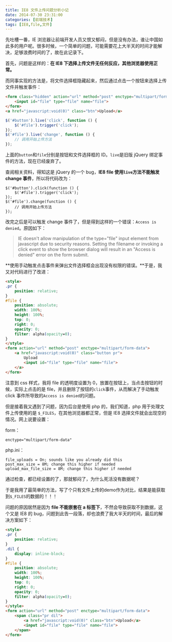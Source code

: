 ```yaml
---
title: IE8 文件上传问题分析小记
date: 2014-07-30 23:31:00
categories: [前端技术]
tags: [IE8,file,文件]
---
```


先吐槽一番，IE 浏览器让前端开发人员又恨又郁闷，但是没有办法，谁让中国如此多的用户呢。很多时候，一个简单的问题，可能需要花上大半天的时间才能解决，足够浪费时间的了，故在此记录下。

首先，问题是这样的：**在 IE8 下选择上传文件无任何反应，其他浏览器使用正常。**

而同事实现的方法是，将文件选择框隐藏起来，然后通过点击一个按钮来选择上传文件并触发事件：

```html
<form class="hidden" action="url" method="post" enctype="multipart/form-data">
    <input id="file" type="file" name="file">
</form>
<a href="javascript:void(0)" class="btn">Upload</a>
```

```js
$('#button').live('click', function () {
    $('#file').trigger('click');
});
$('#file').live('change', function () {
    // 调用开始上传方法
});
```

上面的```button```和```file```分别是按钮和文件选择框的 ID。```live```是旧版 jQuery 绑定事件的方法，现在已经废弃了。

查阅相关资料，得知这是 jQuery 的一个 bug，**IE8 file 使用```live```方法不能触发 change 事件**，所以将代码改为：

```
$('#button').click(function () {
    $('#file').trigger('click');
});
$('#file').change(function () {
    // 调用开始上传方法
});
```

改完之后是可以触发 change 事件了，但是得到这样的一个错误：```Access is denied```。原因如下：

> IE doesn't allow manipulation of the type="file" input element from javascript due to security reasons. Setting the filename or invoking a click event to show the browser dialog will result in an "Access is denied" error on the form submit.

**使用手动触发点击事件来弹出文件选择框会出现没有权限的错误。**于是，我又对代码进行了改进：
```html
<style>
.pr {
    position: relative;
}
#file {
    position: absolute;
    width: 100%;
    height: 100%;
    top: 0;
    right: 0;
    opacity: 0;
    filter: alpha(opacity=0);
}
</style>
<form action="url" method="post" enctype="multipart/form-data">
    <a href="javascript:void(0)" class="button pr">
        Upload
        <input id="file" type="file" name="file">
    </a>
</form>
```

注意到 css 样式，我将 file 的透明度设置为 0，放置在按钮上，当点击按钮的时候，实际上点击的是 file，并且删除了按钮的```click```事件，从而解决了手动触发 click 事件所导致的```Access is denied```的问题。

但是接着我又遇到了问题，因为后台是使用 php 的，我们知道，php 用于处理文件上传使用的是 ```$_FILES```，在其他浏览器都正常，但是 IE8 选择文件就会出现空的情况。网上说要设置：

form：
```html
enctype="multipart/form-data"
```

php.ini：
```
file_uploads = On; sounds like you already did this
post_max_size = 8M; change this higher if needed
upload_max_file_size = 8M; change this higher if needed
```

通过检查，都已经设置的了，那就郁闷了，为什么死活没有数据呢？

于是我用了最简单的方法，写了个只有文件上传的demo作为对比，结果是能获取到```$_FILES```的数据的！！！

问题的原因居然是因为 **file 不能嵌套在 a 标签下**，不然会导致获取不到数据，这个又是 IE8 的 bug，问题到此告一段落，却也浪费了我大半天的时间，最后的解决方案如下：

```html
<style>
.pr {
    position: relative;
}
.dil {
    display: inline-block;
}
#file {
    position: absolute;
    width: 100%;
    height: 100%;
    top: 0;
    right: 0;
    opacity: 0;
    filter: alpha(opacity=0);
}
</style>
<form action="url" method="post" enctype="multipart/form-data">
    <span class="pr dil">
        <a href="javascript:void(0)" class="btn">Upload</a>
        <input id="file" type="file" name="file">
    </span>
</form>
```